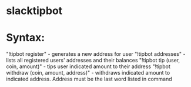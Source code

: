 # slacktipbot

# Syntax:
"!tipbot register" - generates a new address for user
"!tipbot addresses" - lists all registered users' addresses and their balances
"!tipbot tip (user, coin, amount)" - tips user indicated amount to their address
"!tipbot withdraw (coin, amount, address)" - withdraws indicated amount to indicated address.  Address must be the last word listed in command
